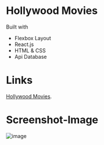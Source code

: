 # Hollywood Movies

Built with
* Flexbox Layout
* React.js
* HTML & CSS
* Api Database

# Links
<a href=" ">Hollywood Movies</a>.

# Screenshot-Image

![image](https://github.com/Hkndevit/Hollywood-Movies/assets/153287802/16066b47-d46d-42a4-83e3-69ff2976c6b1)



